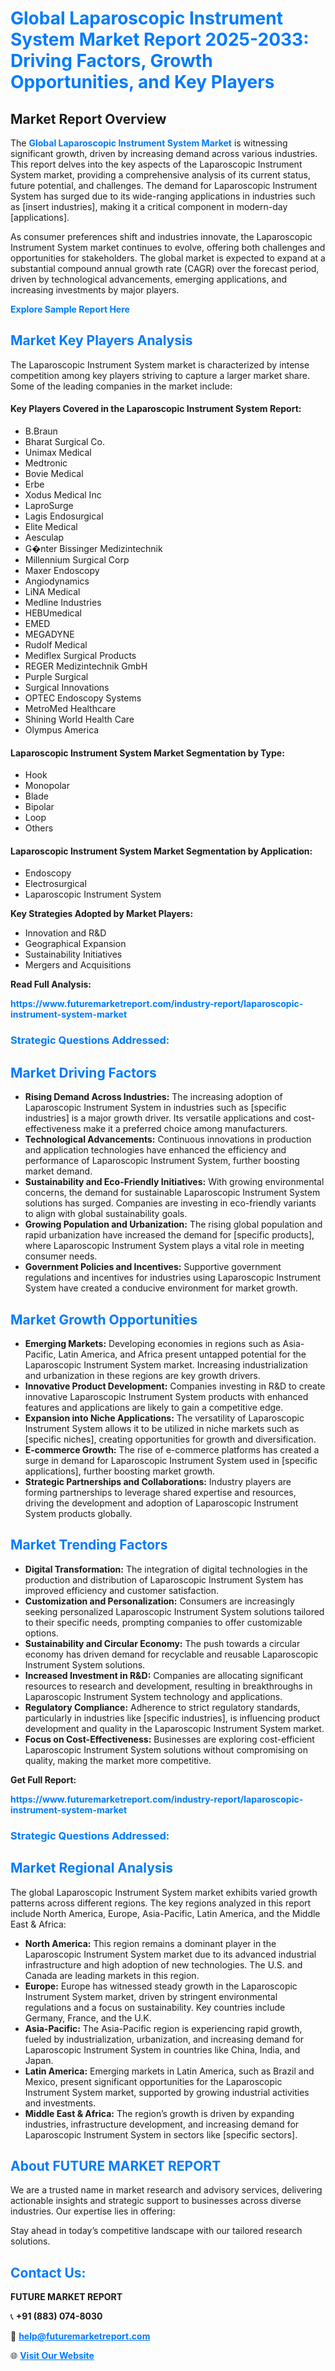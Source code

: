 <h1 style="color: #007BFF;">Global Laparoscopic Instrument System Market Report 2025-2033: Driving Factors, Growth Opportunities, and Key Players</h1>

<section id="overview">
<h2>Market Report Overview</h2>
<p>The <a href="https://www.futuremarketreport.com/industry-report/laparoscopic-instrument-system-market" style="color: #007BFF; text-decoration: none;"><strong>Global Laparoscopic Instrument System Market</strong></a> is witnessing significant growth, driven by increasing demand across various industries. This report delves into the key aspects of the Laparoscopic Instrument System market, providing a comprehensive analysis of its current status, future potential, and challenges. The demand for Laparoscopic Instrument System has surged due to its wide-ranging applications in industries such as [insert industries], making it a critical component in modern-day [applications].</p>
<p>As consumer preferences shift and industries innovate, the Laparoscopic Instrument System market continues to evolve, offering both challenges and opportunities for stakeholders. The global market is expected to expand at a substantial compound annual growth rate (CAGR) over the forecast period, driven by technological advancements, emerging applications, and increasing investments by major players.</p>
</section>

<section id="overview">
<p><a href="https://www.futuremarketreport.com/request-sample/reportId=125154" style="color: #007BFF; text-decoration: none;"><strong>Explore Sample Report Here</strong></a></p>
</section>

<section id="key-players">
<h2 style="color: #007BFF;">Market Key Players Analysis</h2>
<p>The Laparoscopic Instrument System market is characterized by intense competition among key players striving to capture a larger market share. Some of the leading companies in the market include:</p>
<h4>Key Players Covered in the Laparoscopic Instrument System Report:</h4>
<ul><li>B.Braun</li><li>Bharat Surgical Co.</li><li>Unimax Medical</li><li>Medtronic</li><li>Bovie Medical</li><li>Erbe</li><li>Xodus Medical Inc</li><li>LaproSurge</li><li>Lagis Endosurgical</li><li>Elite Medical</li><li>Aesculap</li><li>G�nter Bissinger Medizintechnik</li><li>Millennium Surgical Corp</li><li>Maxer Endoscopy</li><li>Angiodynamics</li><li>LiNA Medical</li><li>Medline Industries</li><li>HEBUmedical</li><li>EMED</li><li>MEGADYNE</li><li>Rudolf Medical</li><li>Mediflex Surgical Products</li><li>REGER Medizintechnik GmbH</li><li>Purple Surgical</li><li>Surgical Innovations</li><li>OPTEC Endoscopy Systems</li><li>MetroMed Healthcare</li><li>Shining World Health Care</li><li>Olympus America</li></ul>
<h4>Laparoscopic Instrument System Market Segmentation by Type:</h4>
<ul><li>Hook</li><li>Monopolar</li><li>Blade</li><li>Bipolar</li><li>Loop</li><li>Others</li></ul>

<h4>Laparoscopic Instrument System Market Segmentation by Application:</h4>
<ul><li>Endoscopy</li><li>Electrosurgical</li><li>Laparoscopic Instrument System</li></ul>
<p><strong>Key Strategies Adopted by Market Players:</strong></p>
<ul>
<li>Innovation and R&D</li>
<li>Geographical Expansion</li>
<li>Sustainability Initiatives</li>
<li>Mergers and Acquisitions</li>
</ul>
</section>

<section>
<p><strong>Read Full Analysis: </strong></p><a href="https://www.futuremarketreport.com/industry-report/laparoscopic-instrument-system-market" style="color: #007BFF; text-decoration: none;"><strong>https://www.futuremarketreport.com/industry-report/laparoscopic-instrument-system-market</strong></a>
<h3 style="color: #007BFF;">Strategic Questions Addressed:</h3>
</section>

<section id="driving-factors">
<h2 style="color: #007BFF;">Market Driving Factors</h2>
<ul>
<li><strong>Rising Demand Across Industries:</strong> The increasing adoption of Laparoscopic Instrument System in industries such as [specific industries] is a major growth driver. Its versatile applications and cost-effectiveness make it a preferred choice among manufacturers.</li>
<li><strong>Technological Advancements:</strong> Continuous innovations in production and application technologies have enhanced the efficiency and performance of Laparoscopic Instrument System, further boosting market demand.</li>
<li><strong>Sustainability and Eco-Friendly Initiatives:</strong> With growing environmental concerns, the demand for sustainable Laparoscopic Instrument System solutions has surged. Companies are investing in eco-friendly variants to align with global sustainability goals.</li>
<li><strong>Growing Population and Urbanization:</strong> The rising global population and rapid urbanization have increased the demand for [specific products], where Laparoscopic Instrument System plays a vital role in meeting consumer needs.</li>
<li><strong>Government Policies and Incentives:</strong> Supportive government regulations and incentives for industries using Laparoscopic Instrument System have created a conducive environment for market growth.</li>
</ul>
</section>

<section id="growth-opportunities">
<h2 style="color: #007BFF;">Market Growth Opportunities</h2>
<ul>
<li><strong>Emerging Markets:</strong> Developing economies in regions such as Asia-Pacific, Latin America, and Africa present untapped potential for the Laparoscopic Instrument System market. Increasing industrialization and urbanization in these regions are key growth drivers.</li>
<li><strong>Innovative Product Development:</strong> Companies investing in R&D to create innovative Laparoscopic Instrument System products with enhanced features and applications are likely to gain a competitive edge.</li>
<li><strong>Expansion into Niche Applications:</strong> The versatility of Laparoscopic Instrument System allows it to be utilized in niche markets such as [specific niches], creating opportunities for growth and diversification.</li>
<li><strong>E-commerce Growth:</strong> The rise of e-commerce platforms has created a surge in demand for Laparoscopic Instrument System used in [specific applications], further boosting market growth.</li>
<li><strong>Strategic Partnerships and Collaborations:</strong> Industry players are forming partnerships to leverage shared expertise and resources, driving the development and adoption of Laparoscopic Instrument System products globally.</li>
</ul>
</section>

<section id="trending-factors">
<h2 style="color: #007BFF;">Market Trending Factors</h2>
<ul>
<li><strong>Digital Transformation:</strong> The integration of digital technologies in the production and distribution of Laparoscopic Instrument System has improved efficiency and customer satisfaction.</li>
<li><strong>Customization and Personalization:</strong> Consumers are increasingly seeking personalized Laparoscopic Instrument System solutions tailored to their specific needs, prompting companies to offer customizable options.</li>
<li><strong>Sustainability and Circular Economy:</strong> The push towards a circular economy has driven demand for recyclable and reusable Laparoscopic Instrument System solutions.</li>
<li><strong>Increased Investment in R&D:</strong> Companies are allocating significant resources to research and development, resulting in breakthroughs in Laparoscopic Instrument System technology and applications.</li>
<li><strong>Regulatory Compliance:</strong> Adherence to strict regulatory standards, particularly in industries like [specific industries], is influencing product development and quality in the Laparoscopic Instrument System market.</li>
<li><strong>Focus on Cost-Effectiveness:</strong> Businesses are exploring cost-efficient Laparoscopic Instrument System solutions without compromising on quality, making the market more competitive.</li>
</ul>
</section>

<section>
<p><strong>Get Full Report: </strong></p><a href="https://www.futuremarketreport.com/industry-report/laparoscopic-instrument-system-market" style="color: #007BFF; text-decoration: none;"><strong>https://www.futuremarketreport.com/industry-report/laparoscopic-instrument-system-market</strong></a>
<h3 style="color: #007BFF;">Strategic Questions Addressed:</h3>
</section>


<section id="regional-analysis">
<h2 style="color: #007BFF;">Market Regional Analysis</h2>
<p>The global Laparoscopic Instrument System market exhibits varied growth patterns across different regions. The key regions analyzed in this report include North America, Europe, Asia-Pacific, Latin America, and the Middle East & Africa:</p>
<ul>
<li><strong>North America:</strong> This region remains a dominant player in the Laparoscopic Instrument System market due to its advanced industrial infrastructure and high adoption of new technologies. The U.S. and Canada are leading markets in this region.</li>
<li><strong>Europe:</strong> Europe has witnessed steady growth in the Laparoscopic Instrument System market, driven by stringent environmental regulations and a focus on sustainability. Key countries include Germany, France, and the U.K.</li>
<li><strong>Asia-Pacific:</strong> The Asia-Pacific region is experiencing rapid growth, fueled by industrialization, urbanization, and increasing demand for Laparoscopic Instrument System in countries like China, India, and Japan.</li>
<li><strong>Latin America:</strong> Emerging markets in Latin America, such as Brazil and Mexico, present significant opportunities for the Laparoscopic Instrument System market, supported by growing industrial activities and investments.</li>
<li><strong>Middle East & Africa:</strong> The region’s growth is driven by expanding industries, infrastructure development, and increasing demand for Laparoscopic Instrument System in sectors like [specific sectors].</li>
</ul>
</section>

<footer>
<h2 style="color: #007BFF;">About FUTURE MARKET REPORT</h2>
<p>We are a trusted name in market research and advisory services, delivering actionable insights and strategic support to businesses across diverse industries. Our expertise lies in offering:</p>

<p>Stay ahead in today’s competitive landscape with our tailored research solutions.</p>

<h2 style="color: #007BFF;">Contact Us:</h2>
<p><strong>FUTURE MARKET REPORT</strong></p>
<p>📞 <strong>+91 (883) 074-8030</strong></p>
<p>📧 <strong><a href="mailto:help@futuremarketreport.com" style="color: #007BFF;">help@futuremarketreport.com</a></strong></p>
<p>🌐 <strong><a href="https://www.futuremarketreport.com/" style="color: #007BFF;">Visit Our Website</a></strong></p>
</footer>